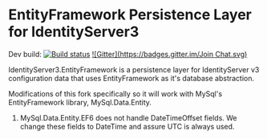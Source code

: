# EntityFramework Persistence Layer for IdentityServer3 #

Dev build: [![Build status](https://ci.appveyor.com/api/projects/status/e4t73mt1mid6vbdy?svg=true)](https://ci.appveyor.com/project/leastprivilege/thinktecture-identityserver-v3-entityframework)
[![Gitter](https://badges.gitter.im/Join Chat.svg)](https://gitter.im/IdentityServer/IdentityServer3?utm_source=badge&utm_medium=badge&utm_campaign=pr-badge&utm_content=badge)

IdentityServer3.EntityFramework is a persistence layer for IdentityServer v3 configuration data that uses EntityFramework as it's database abstraction. 

Modifications of this fork specifically so it will work with MySql's EntityFramework library, MySql.Data.Entity.

1. MySql.Data.Entity.EF6 does not handle DateTimeOffset fields. We change these fields to DateTime and assure UTC is always used.
